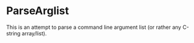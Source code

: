 # ParseArglist
This is an attempt to parse a command line argument list (or rather any C-string array/list).
